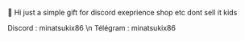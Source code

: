 👋 Hi just a simple gift for discord exeprience shop etc dont sell it kids

Discord : minatsukix86 \n
Télégram : minatsukix86
